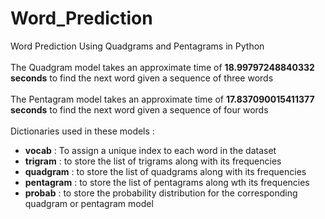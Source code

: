 # Word_Prediction
Word Prediction Using Quadgrams and Pentagrams in Python      
</br> The Quadgram model takes an approximate time of **18.99797248840332 seconds** to find the next word given a sequence of three words  
</br> The Pentagram model takes an approximate time of **17.837090015411377 seconds** to find the next word given a sequence of four words  
</br> Dictionaries used in these models :  
 * **vocab** : To assign a unique index to each word in the dataset
 * **trigram**   : to store the list of trigrams along with its frequencies
 * **quadgram**  : to store the list of quadgrams along with its frequencies
 * **pentagram** : to store the list of pentagrams along wth its frequencies
 * **probab**    : to store the probability distribution for the corresponding quadgram or pentagram model
